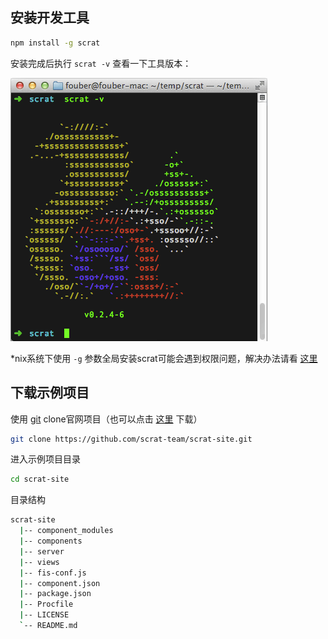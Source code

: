 ## 安装开发工具

```bash
npm install -g scrat
```

安装完成后执行 ``scrat -v`` 查看一下工具版本：

![scrat -v](version.gif)

*nix系统下使用 ``-g`` 参数全局安装scrat可能会遇到权限问题，解决办法请看 [这里](https://github.com/scrat-team/scrat/issues/1)

## 下载示例项目

使用 [git](http://www.git-scm.com/) clone官网项目（也可以点击 [这里](https://github.com/scrat-team/scrat-site/archive/master.zip) 下载）

```bash
git clone https://github.com/scrat-team/scrat-site.git
```

进入示例项目目录

```bash
cd scrat-site
```

目录结构

```bash
scrat-site
  |-- component_modules
  |-- components
  |-- server
  |-- views
  |-- fis-conf.js
  |-- component.json
  |-- package.json
  |-- Procfile
  |-- LICENSE
  `-- README.md
```